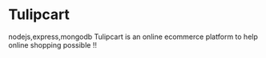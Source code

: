 # Tulipcart
nodejs,express,mongodb
Tulipcart is an online ecommerce platform to help online shopping possible !!
